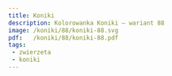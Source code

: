 ```yaml
---
title: Koniki
description: Kolorowanka Koniki – wariant 88
image: /koniki/88/koniki-88.svg
pdf:   /koniki/88/koniki-88.pdf
tags:
 - zwierzeta
 - koniki
---
```

